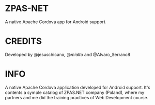 ZPAS-NET
========

A native Apache Cordova app for Android support.


CREDITS
========
Developed by @jesuschicano, @_mialto_ and @Alvaro_Serrano8

INFO
========
A native Apache Cordova application developed for Android support. It's contents a symple catalog of ZPAS.NET company (Poland), where my partners and me did the training practices of Web Development course.
